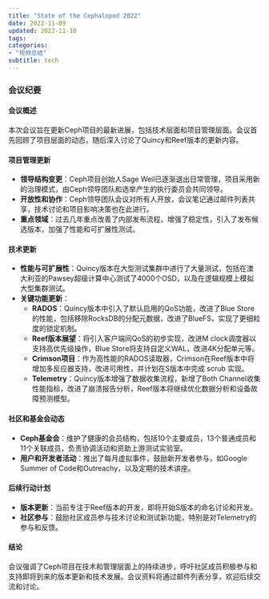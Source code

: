 ```yaml
---
title: "State of the Cephalopod 2022"
date: 2022-11-09
updated: 2022-11-10
tags:
categories:
- "视频总结"
subtitle: tech
---
```



### 会议纪要

#### 会议概述
本次会议旨在更新Ceph项目的最新进展，包括技术层面和项目管理层面。会议首先回顾了项目层面的动态，随后深入讨论了Quincy和Reef版本的更新内容。

#### 项目管理更新
- **领导结构变更**：Ceph项目创始人Sage Weil已逐渐退出日常管理，项目采用新的治理模式，由Ceph领导团队和选举产生的执行委员会共同领导。
- **开放性和协作**：Ceph领导团队会议对所有人开放，会议笔记通过邮件列表共享，技术讨论和项目影响决策也在此进行。
- **重点领域**：过去几年重点改善了内部发布流程，增强了稳定性，引入了发布候选版本，加强了性能和可扩展性测试。

#### 技术更新
- **性能与可扩展性**：Quincy版本在大型测试集群中进行了大量测试，包括在澳大利亚的Pawsey超级计算中心测试了4000个OSD，以及在逻辑规模上模拟大型集群测试。
- **关键功能更新**：
  - **RADOS**：Quincy版本中引入了默认启用的QoS功能，改进了Blue Store的性能，包括移除RocksDB的分配元数据，改进了BlueFS，实现了更细粒度的锁定机制。
  - **Reef版本展望**：将引入客户端间QoS的初步实现，改进M clock调度器以支持高优先级操作，Blue Store将支持自定义WAL，改进4K分配单元等。
  - **Crimson项目**：作为高性能的RADOS读取器，Crimson在Reef版本中将增加多反应器支持，改进可用性，并计划在S版本中完成 scrub 实现。
  - **Telemetry**：Quincy版本增强了数据收集流程，新增了Both Channel收集性能指标，改进了崩溃报告分析，Reef版本将继续优化数据分析和设备故障预测模型。

#### 社区和基金会动态
- **Ceph基金会**：维护了健康的会员结构，包括10个主要成员，13个普通成员和11个关联成员，负责协调活动和资助上游测试实验室。
- **用户和开发者活动**：推出了每月虚拟事件，鼓励新开发者参与，如Google Summer of Code和Outreachy，以及定期的技术讲座。

#### 后续行动计划
- **版本更新**：当前专注于Reef版本的开发，即将开始S版本的命名讨论和开发。
- **社区参与**：鼓励社区成员参与技术讨论和测试新功能，特别是对Telemetry的参与和反馈。

#### 结论
会议强调了Ceph项目在技术和管理层面上的持续进步，呼吁社区成员积极参与和支持即将到来的版本更新和技术发展。会议资料将通过邮件列表分享，欢迎后续交流和讨论。
